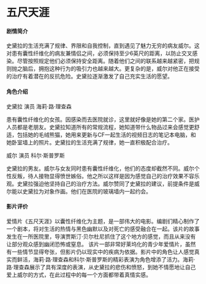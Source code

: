 # 五尺天涯

#### 剧情简介 
  史黛拉的生活充满了规律、界限和自我控制，直到遇见了魅力无穷的病友威尔。这对患有囊性纤维化的病友兼情侣之间，必须保持至少6英尺的距离，以防止交叉感染。尽管按照规定他们必须保持安全距离。随着他们之间的联系越来越紧密，把规则抛之脑后，拥抱这种行为的吸引力也越来越大。更复杂的是，威尔对他正在接受的治疗有着潜在的反抗危险。史黛拉逐渐激发了自己充实生活的愿望。

#### 角色介绍 
史黛拉 演员 海莉·路·理查森 

患有囊性纤维化的女孩。因感染而去医院就诊，这里就好像是她的第二个家。医护人员都是老朋友。史黛拉知道所有的常规流程，她知道带什么物品过来会感觉更舒适，包括她的毛绒熊猫，她用来更新与CF一起生活的视频日志的笔记本电脑，和她卧室墙上的照片。史黛拉的生活充满了规律，她一直积极配合治疗。

威尔 演员 科尔·斯普罗斯 

史黛拉的男友。威尔与女友同时患有囊性纤维化，他们的态度却截然不同。威尔个性反叛，待人接物显得愤世嫉俗。他之所以这样是因为感觉自己的治疗效果不容乐观。史黛拉强迫他坚持自己的治疗方法。威尔赞同了史黛拉的建议，前提条件是威尔能以史黛拉为对象作画。他们在医院的玻璃墙内一起约会。

#### 影片评价 
  爱情片《五尺天涯》以囊性纤维化为主题，是一部伟大的电影。编剧们精心制作了一个剧本，将对生活的热情与黑色幽默以及对死亡的感受融合在一起。该片的故事发生在一所医院里，导演贾斯汀·贝尔杜尼抓住了这个地方的感觉，而且从来没有让部分观众感到幽闭恐怖或窒息。 该片一部非常好莱坞化的青少年爱情片，虽然有一些情节显得夸张，但影片仍以现实中的疾病为依据。影片中的角色让人感觉真实而鲜活，海莉·路·理查森和科尔·斯普罗斯的精彩表演为角色增添了活力。海莉·路·理查森展示了具有深度的表演，从史黛拉的悲伤和愤怒，到她不情愿地让自己爱上威尔的方式，在此过程中的每一个方面都带着真情实感。
